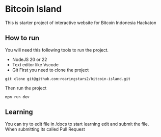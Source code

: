 # Bitcoin Island 
This is starter project of interactive website for Bitcoin Indonesia Hackaton 

## How to run 
You will need this following tools to run the project.
- NodeJS 20 or 22
- Text editor like Vscode
- Git 
First you need to clone the project 
```
git clone git@github.com:roaringstars2/bitcoin-island.git
```
Then run the project
```
npm run dev
```

## Learning 
You can try to edit file in /docs to start learning edit and submit the file. 
When submitting its called Pull Request
